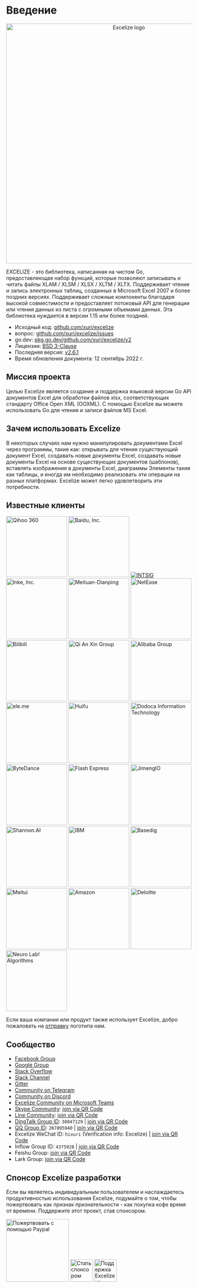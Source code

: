 # Введение

<p align="center"><img width="650" src="../images/excelize.svg" alt="Excelize logo"></p>

EXCELIZE - это библиотека, написанная на чистом Go, предоставляющая набор функций, которые позволяют записывать и читать файлы XLAM / XLSM / XLSX / XLTM / XLTX. Поддерживает чтение и запись электронных таблиц, созданных в Microsoft Excel 2007 и более поздних версиях. Поддерживает сложные компоненты благодаря высокой совместимости и предоставляет потоковый API для генерации или чтения данных из листа с огромными объемами данных. Эта библиотека нуждается в версии 1.15 или более поздней.

- Исходный код: [github.com/xuri/excelize](https://github.com/xuri/excelize)
- вопрос: [github.com/xuri/excelize/issues](https://github.com/xuri/excelize/issues)
- go.dev: [pkg.go.dev/github.com/xuri/excelize/v2](https://pkg.go.dev/github.com/xuri/excelize/v2)
- Лицензии: [BSD 3-Clause](https://opensource.org/licenses/BSD-3-Clause)
- Последняя версия: [v2.6.1](https://github.com/xuri/excelize/releases/latest)
- Время обновления документа: 12 сентябрь 2022 г.

## Миссия проекта

Целью Excelize является создание и поддержка языковой версии Go API документов Excel для обработки файлов xlsx, соответствующих стандарту Office Open XML (OOXML). С помощью Excelize вы можете использовать Go для чтения и записи файлов MS Excel.

## Зачем использовать Excelize

В некоторых случаях нам нужно манипулировать документами Excel через программы, такие как: открывать для чтения существующий документ Excel, создавать новые документы Excel, создавать новые документы Excel на основе существующих документов (шаблонов), вставлять изображения в документы Excel, диаграммы Элементы такие как таблицы, и иногда им необходимо реализовать эти операции на разных платформах. Excelize может легко удовлетворить эти потребности.

## Известные клиенты

<a href="https://www.360.cn" title="Qihoo 360" target="_blank"><img width="165" src="../images/vendor/360@2x.png" alt="Qihoo 360"></a> <a href="https://www.baidu.com" title="Baidu, Inc." target="_blank"><img width="165" src="../images/vendor/baidu@2x.png" alt="Baidu, Inc."></a> [![INTSIG](../images/vendor/intsig.com_en.png)](https://en.intsig.com) <a href="https://www.inke.cn" title="Inke, Inc." target="_blank"><img width="165" src="../images/vendor/inke@2x.png" alt="Inke, Inc."></a> <a href="https://www.meituan.com" title="Meituan-Dianping" target="_blank"><img width="165" src="../images/vendor/meituan@2x.png" alt="Meituan-Dianping"></a> <a href="https://www.163.com" title="NetEase" target="_blank"><img width="165" src="../images/vendor/netease@2x.png" alt="NetEase"></a> <a href="https://www.bilibili.com" title="Bilibili" target="_blank"><img width="165" src="../images/vendor/bilibili@2x.png" alt="Bilibili"></a> <a href="https://www.qianxin.com" title="Qi An Xin Group" target="_blank"><img width="165" src="../images/vendor/qianxin.com_en@2x.png" alt="Qi An Xin Group"></a> <a href="https://www.alibabagroup.com" title="Alibaba Group" target="_blank"><img width="165" src="../images/vendor/alibabagroup@2x.png" alt="Alibaba Group"></a> <a href="https://www.ele.me" title="ele.me" target="_blank"><img width="165" src="../images/vendor/ele.me@2x.png" alt="ele.me"></a> <a href="https://www.huifu.com" title="Huifu" target="_blank"><img width="165" src="../images/vendor/huifu.com@2x.png" alt="Huifu"></a> <a href="http://www.dodoca.com" title="Dodoca Information Technology" target="_blank"><img width="165" src="../images/vendor/dodoca.com@2x.png" alt="Dodoca Information Technology"></a> <a href="https://bytedance.com" title="ByteDance" target="_blank"><img width="165" src="../images/vendor/bytedance@2x.png" alt="ByteDance"></a> <a href="https://www.flashexpress.com" title="Flash Express" target="_blank"><img width="165" src="../images/vendor/flashexpress.com@2x.png" alt="Flash Express"></a> <a href="https://jimengio.com" title="JimengIO" target="_blank"><img width="165" src="../images/vendor/jimengio.com@2x.png" alt="JimengIO"></a> <a href="https://www.shannonai.com" title="Shannon.AI" target="_blank"><img width="165" src="../images/vendor/shannonai.com@2x.png" alt="Shannon.AI"></a> <a href="https://ibm.com" title="IBM" target="_blank"><img width="165" src="../images/vendor/ibm@2x.png" alt="IBM"></a> <a href="https://www.basedig.com" title="Basedig" target="_blank"><img width="165" src="../images/vendor/basedig.com@2x.png" alt="Basedig"></a> <a href="https://www.meitu.com" title="Meitui" target="_blank"><img width="165" src="../images/vendor/meitu.com@2x.png" alt="Meitui"></a> <a href="https://www.amazon.com" title="Amazon" target="_blank"><img width="165" src="../images/vendor/amazon@2x.png" alt="Amazon"></a> <a href="https://www.deloitte.com" title="Deloitte" target="_blank"><img width="165" src="../images/vendor/deloitte@2x.png" alt="Deloitte"></a> <a href="https://nl-a.ru" title="Neuro Lab! Algorithms" target="_blank"><img width="165" src="../images/vendor/nl-a.ru@2x.png" alt="Neuro Lab! Algorithms"></a>

Если ваша компания или продукт также использует Excelize, добро пожаловать на <a href="mailto: xuri.me@gmail.com?Subject=Please add our company in Excelize Introduction page&amp;Body=Hello%2C%20this%20is%20%3Cyour%20name%3E%20from%20%3Cyour%20company%20name%3E.%0AWe%20are%20using%20Excelize%20and%20will%20be%20proud%20to%20add%20our%20company%20name%20to%20Excelize%20Introduction%20page.%0APlease%20see%20attachment%20for%20our%20logo.%20%3CBe%20sure%20to%20include%20logo%20in%20attachment%3E%0A" title="отправку">отправку</a> логотипа нам.

## Сообщество

- [Facebook Group](https://www.facebook.com/groups/excelize)
- [Google Group](https://groups.google.com/g/excelize)
- [Stack Overflow](https://stackoverflow.com/questions/tagged/excelize)
- [Slack Channel](https://join.slack.com/t/xuri/shared_invite/zt-eriqdkeo-wV04zcCdBiiZveFgY86Wzw)
- [Gitter](https://gitter.im/excelize/community)
- [Community on Telegram](https://t.me/excelize)
- [Community on Discord](https://discord.gg/MWV8MBQGtv)
- [Excelize Community on Microsoft Teams](https://teams.live.com/l/invite/FBA8aHkflqEj5SNzQM)
- [Skype Community](https://join.skype.com/YW3OFS5QjYcV?source=qr-ios): <a href="../images/skype_group@2x.png" title="Excelize Skype Community" target="_blank">join via QR Code</a>
- [Line Community](http://line.me/ti/g/NFIjhfbP_g): <a href="../images/line_group@2x.png" title="Excelize Line Community" target="_blank">join via QR Code</a>
- [DingTalk Group ID](https://h5.dingtalk.com/circle/healthCheckin.html?dtaction=os&corpId=dingf7955a3077788503103115db31258e39&ed1be3ec=97369f3c&cbdbhh=qwertyuiop): `30047129` | <a href="../images/dingtalk_group@2x.png" title="Excelize DingTalk Group" target="_blank">join via QR Code</a>
- [QQ Group ID](https://jq.qq.com/?_wv=1027&k=5imdV9h): `207895940` | <a href="../images/qq_group@2x.png" title="Excelize QQ Group ID" target="_blank">join via QR Code</a>
- Excelize WeChat ID: `hixuri` (Verification info: Excelize) | <a href="../images/wechat_group@2x.png" title="Excelize Excelize WeChat Community" target="_blank">join via QR Code</a>
- Inflow Group ID: `4375928` | <a href="../images/inflow_group@2x.png" title="Excelize Inflow Group" target="_blank">join via QR Code</a>
- Feishu Group: <a href="../images/feishu_group@2x.png" title="Feishu Group" target="_blank">join via QR Code</a>
- Lark Group: <a href="../images/larksuite_group@2x.png" title="Lark Group" target="_blank">join via QR Code</a>

## Спонсор Excelize разработки

Если вы являетесь индивидуальным пользователем и наслаждаетесь продуктивностью использования Excelize, подумайте о том, чтобы пожертвовать как признак признательности - как покупка кофе время от времени. Поддержите этот проект, став спонсором.

<a href="https://www.paypal.com/paypalme/xuri" title="Пожертвовать с помощью Paypal" target="_blank"><img width="170" src="../images/donate@2x.png" alt="Пожертвовать с помощью Paypal"></a> <a href="https://opencollective.com/excelize" title="Стать спонсором" target="_blank"><img height="61" src="../images/opencollective.com@2x.png" alt="Стать спонсором"></a> <a href="https://www.patreon.com/xuri" title="Поддержка Excelize на Patreon" target="_blank"><img height="61" src="../images/patreon.com@2x.png" alt="Поддержка Excelize на Patreon"></a>
